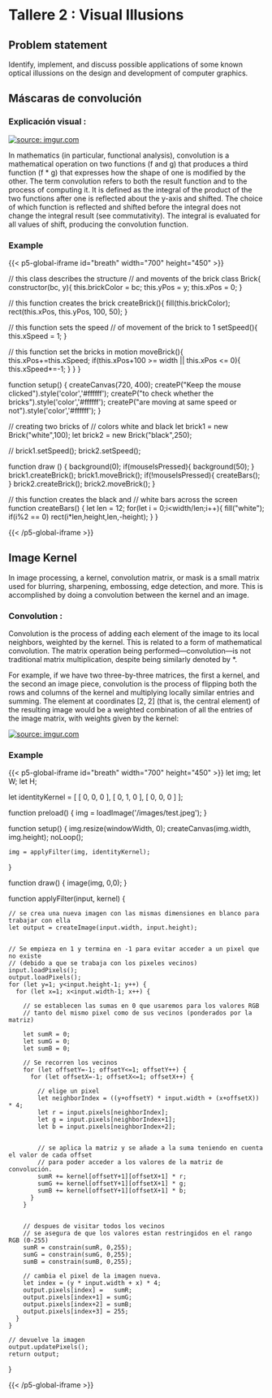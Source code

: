 # Tallere 2 : Visual Illusions
## Problem statement
Identify, implement, and discuss possible applications of some known optical illussions on the design and development of computer graphics.

## Máscaras de convolución 
### Explicación visual : 


<a href="https://imgur.com/cH0Iyea"><img src="https://i.imgur.com/cH0Iyea.gif" title="source: imgur.com" /></a>

In mathematics (in particular, functional analysis), convolution is a mathematical operation on two functions (f and g) that produces a third function (f * g) that expresses how the shape of one is modified by the other. The term convolution refers to both the result function and to the process of computing it. It is defined as the integral of the product of the two functions after one is reflected about the y-axis and shifted. The choice of which function is reflected and shifted before the integral does not change the integral result (see commutativity). The integral is evaluated for all values of shift, producing the convolution function.

### Example
{{< p5-global-iframe id="breath" width="700" height="450" >}}

// this class describes the structure
// and movents of the brick
class Brick{
  constructor(bc, y){
    this.brickColor = bc;
    this.yPos = y;
    this.xPos = 0;
  }

  // this function creates the brick
  createBrick(){
    fill(this.brickColor);
    rect(this.xPos, this.yPos, 100, 50);
  }

  // this function sets the speed
  // of movement of the brick to 1
  setSpeed(){
    this.xSpeed = 1;
  }

  // this function set the bricks in motion
  moveBrick(){
    this.xPos+=this.xSpeed;
    if(this.xPos+100 >= width || this.xPos <= 0){
      this.xSpeed*=-1;
    }
  }
}

function setup() {
  createCanvas(720, 400);
  createP("Keep the mouse clicked").style('color','#ffffff');
  createP("to check whether the bricks").style('color','#ffffff');
  createP("are moving at same speed or not").style('color','#ffffff');
}

// creating two bricks of
// colors white and black
let brick1 = new Brick("white",100);
let brick2 = new Brick("black",250);

//
brick1.setSpeed();
brick2.setSpeed();

function draw () {
  background(0);
  if(mouseIsPressed){
    background(50);
  }
  brick1.createBrick();
  brick1.moveBrick();
  if(!mouseIsPressed){
    createBars();
  }
  brick2.createBrick();
  brick2.moveBrick();
}

// this function creates the black and
// white bars across the screen
function createBars() {
  let len = 12;
  for(let i = 0;i<width/len;i++){
    fill("white");
    if(i%2 == 0)
    rect(i*len,height,len,-height);
  }
}

{{< /p5-global-iframe >}}


## Image Kernel
In image processing, a kernel, convolution matrix, or mask is a small matrix used for blurring, sharpening, embossing, edge detection, and more. This is accomplished by doing a convolution between the kernel and an image.
### Convolution : 
Convolution is the process of adding each element of the image to its local neighbors, weighted by the kernel. This is related to a form of mathematical convolution. The matrix operation being performed—convolution—is not traditional matrix multiplication, despite being similarly denoted by *.

For example, if we have two three-by-three matrices, the first a kernel, and the second an image piece, convolution is the process of flipping both the rows and columns of the kernel and multiplying locally similar entries and summing. The element at coordinates [2, 2] (that is, the central element) of the resulting image would be a weighted combination of all the entries of the image matrix, with weights given by the kernel:


<a href="https://imgur.com/WKClpxS"><img src="https://i.imgur.com/WKClpxS.gif" title="source: imgur.com" /></a>

### Example

{{< p5-global-iframe id="breath" width="700" height="450" >}}
let img;
let W;
let H;

let identityKernel = [
    [  0,  0,  0 ],
    [  0,  1,  0 ],
    [  0,  0,  0 ]
  ];


function preload() {
    img = loadImage('/images/test.jpeg');
}

function setup() {
    img.resize(windowWidth, 0);
    createCanvas(img.width, img.height);
    noLoop();

    img = applyFilter(img, identityKernel);
    
  }
  
  
  function draw() {
    image(img, 0,0);
  }
  
  
  function applyFilter(input, kernel) {
    
    // se crea una nueva imagen con las mismas dimensiones en blanco para trabajar con ella
    let output = createImage(input.width, input.height);
    

    // Se empieza en 1 y termina en -1 para evitar acceder a un pixel que no existe 
    // (debido a que se trabaja con los pixeles vecinos)
    input.loadPixels();
    output.loadPixels();
    for (let y=1; y<input.height-1; y++) {
      for (let x=1; x<input.width-1; x++) {
  
        // se establecen las sumas en 0 que usaremos para los valores RGB
        // tanto del mismo pixel como de sus vecinos (ponderados por la matriz)

        let sumR = 0;
        let sumG = 0;
        let sumB = 0;
        
        // Se recorren los vecinos
        for (let offsetY=-1; offsetY<=1; offsetY++) {
          for (let offsetX=-1; offsetX<=1; offsetX++) {
            
            // elige un pixel
            let neighborIndex = ((y+offsetY) * input.width + (x+offsetX)) * 4;
            let r = input.pixels[neighborIndex];
            let g = input.pixels[neighborIndex+1];
            let b = input.pixels[neighborIndex+2];
            

            // se aplica la matriz y se añade a la suma teniendo en cuenta el valor de cada offset
            // para poder acceder a los valores de la matriz de convolución.
            sumR += kernel[offsetY+1][offsetX+1] * r;
            sumG += kernel[offsetY+1][offsetX+1] * g;
            sumB += kernel[offsetY+1][offsetX+1] * b;
          }
        }
        
    
        // despues de visitar todos los vecinos
        // se asegura de que los valores estan restringidos en el rango RGB (0-255)
        sumR = constrain(sumR, 0,255);
        sumG = constrain(sumG, 0,255);
        sumB = constrain(sumB, 0,255);
        
        // cambia el pixel de la imagen nueva.
        let index = (y * input.width + x) * 4;
        output.pixels[index] =   sumR;
        output.pixels[index+1] = sumG;
        output.pixels[index+2] = sumB;
        output.pixels[index+3] = 255;
      }
    }
    
    // devuelve la imagen
    output.updatePixels();
    return output;
  }

{{< /p5-global-iframe >}}

